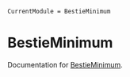 ```@meta
CurrentModule = BestieMinimum
```

# BestieMinimum

Documentation for [BestieMinimum](https://github.com/abelsiqueira/BestieMinimum.jl).


